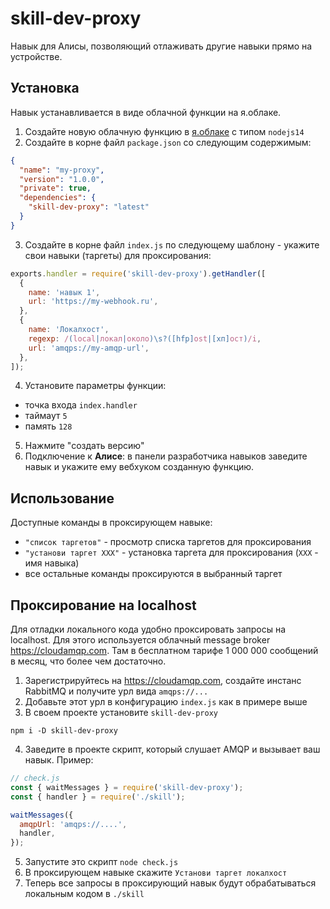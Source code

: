 # skill-dev-proxy
Навык для Алисы, позволяющий отлаживать другие навыки прямо на устройстве.

## Установка
Навык устанавливается в виде облачной функции на я.облаке.

1. Создайте новую облачную функцию в [я.облаке](https://console.cloud.yandex.ru) с типом `nodejs14`
2. Создайте в корне файл `package.json` со следующим содержимым:
  ```json
  {
    "name": "my-proxy",
    "version": "1.0.0",
    "private": true,
    "dependencies": {
      "skill-dev-proxy": "latest"
    }
  }
  ```
3. Создайте в корне файл `index.js` по следующему шаблону - укажите свои навыки (таргеты) для проксирования:
  ```js
  exports.handler = require('skill-dev-proxy').getHandler([
    {
      name: 'навык 1',
      url: 'https://my-webhook.ru',
    },
    {
      name: 'Локалхост',
      regexp: /(local|локал|около)\s?([hfp]ost|[хп]ост)/i,
      url: 'amqps://my-amqp-url',
    },
  ]);
  ```
4. Установите параметры функции:
  - точка входа `index.handler`
  - таймаут `5`
  - память `128`
5. Нажмите "создать версию"
6. Подключение к **Алисе**: в панели разработчика навыков заведите навык и укажите ему вебхуком созданную функцию.

## Использование
Доступные команды в проксирующем навыке:
- `"список таргетов"` - просмотр списка таргетов для проксирования
- `"установи таргет ХХХ"` - установка таргета для проксирования (`XXX` - имя навыка)
- все остальные команды проксируются в выбранный таргет

## Проксирование на localhost
Для отладки локального кода удобно проксировать запросы на localhost.
Для этого используется облачный message broker https://cloudamqp.com.
Там в бесплатном тарифе 1 000 000 сообщений в месяц, что более чем достаточно.

1. Зарегистрируйтесь на https://cloudamqp.com, создайте инстанс RabbitMQ и получите урл вида `amqps://...`
2. Добавьте этот урл в конфигурацию `index.js` как в примере выше
3. В своем проекте установите `skill-dev-proxy`
  ```
  npm i -D skill-dev-proxy
  ```
4. Заведите в проекте скрипт, который слушает AMQP и вызывает ваш навык. Пример:
  ```js
  // check.js
  const { waitMessages } = require('skill-dev-proxy');
  const { handler } = require('./skill');

  waitMessages({
    amqpUrl: 'amqps://....',
    handler,
  });
  ```
5. Запустите это скрипт `node check.js`
6. В проксирующем навыке скажите `Установи таргет локалхост`
7. Теперь все запросы в проксирующий навык будут обрабатываться локальным кодом в `./skill`

